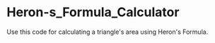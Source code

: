 # Heron-s_Formula_Calculator
Use this code for calculating a triangle's area using Heron's Formula.
